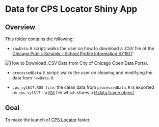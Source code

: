 # Data for CPS Locator Shiny App

## Overview

This folder contains the following:

* `rawData.R` script: walks the user on how to download a .CSV file of the [Chicago Public Schools - School Profile Information SY1617](https://data.cityofchicago.org/Education/Chicago-Public-Schools-School-Profile-Information-/8i6r-et8s/data).

![How to Download .CSV Data from City of Chicago Open Data Portal](https://github.com/cenuno/shiny/raw/master/cps_locator/Images/Import_CPS_Data_Into_R.png).

* `processedData.R` script: walks the user on cleaning and modifying the data from `rawData.R`.

* `cps_sy1617.RDS file`: the clean data from `processedData.R` is exported as `cps_sy1617` - a [`RDS`](http://stat.ethz.ch/R-manual/R-devel/library/base/html/readRDS.html) file which stores a [R data frame object](http://www.r-tutor.com/r-introduction/data-frame).

## Goal

To make the launch of [CPS Locator](https://cenuno.shinyapps.io/cps_locator/) faster.
